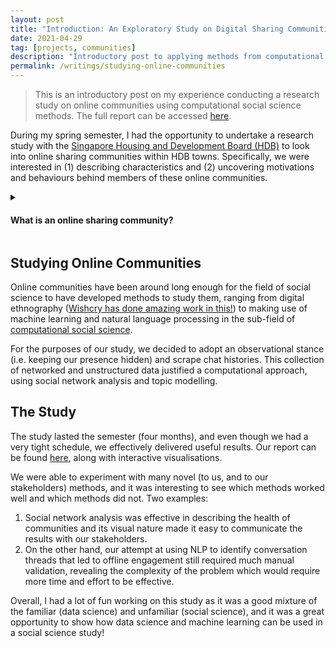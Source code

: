 ```yaml
---
layout: post
title: "Introduction: An Exploratory Study on Digital Sharing Communities"
date: 2021-04-29
tag: [projects, communities]
description: "Introductory post to applying methods from computational social science to study HDB towns."
permalink: /writings/studying-online-communities
---
```


> This is an introductory post on my experience conducting a research study on online communities using computational social science methods. The full report can be accessed [here](https://vnck.xyz/digital-sharing-communities-study/).

During my spring semester, I had the opportunity to undertake a research study with the [Singapore Housing and Development Board (HDB)](https://en.wikipedia.org/wiki/Housing_and_Development_Board) to look into online sharing communities within HDB towns. Specifically, we were interested in (1) describing characteristics and (2) uncovering motivations and behaviours behind members of these online communities.
<details>
	<summary>
		<h4>What is an online sharing community?</h4>
	</summary>
	<p>We defined online sharing communities as communities that exist on online social media platforms, but also associated with a place (region, town, block), that not only share physical resources but also include knowledge sharing and social sharing.
	<br><br>
	For example, BTO chat groups and Residential Facebook groups, while counterexamples would be online dating platforms and discord gaming communities.</p>
</details>

## Studying Online Communities 
Online communities have been around long enough for the field of social science to have developed methods to study them, ranging from digital ethnography ([Wishcry has done amazing work in this!](https://wishcrys.com/)) to making use of machine learning and natural language processing in the sub-field of [computational social science](https://en.wikipedia.org/wiki/Computational_social_science).

For the purposes of our study, we decided to adopt an observational stance (i.e. keeping our presence hidden) and scrape chat histories. This collection of networked and unstructured data justified a computational approach, using social network analysis and topic modelling.

## The Study

The study lasted the semester (four months), and even though we had a very tight schedule, we effectively delivered useful results. Our report can be found [here](https://vnck.xyz/digital-sharing-communities-study/), along with interactive visualisations.

We were able to experiment with many novel (to us, and to our stakeholders) methods, and it was interesting to see which methods worked well and which methods did not. Two examples:

1. Social network analysis was effective in describing the health of communities and its visual nature made it easy to communicate the results with our stakeholders. 
2. On the other hand, our attempt at using NLP to identify conversation threads that led to offline engagement still required much manual validation, revealing the complexity of the problem which would require more time and effort to be effective.

Overall, I had a lot of fun working on this study as it was a good mixture of the familiar (data science) and unfamiliar (social science), and it was a great opportunity to show how data science and machine learning can be used in a social science study!